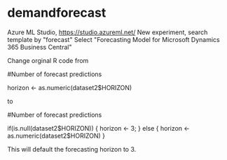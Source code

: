 # demandforecast

Azure ML Studio, https://studio.azureml.net/
New experiment, search template by "forecast"
Select "Forecasting Model for Microsoft Dynamics 365 Business Central"

Change orginal R code from

#Number of forecast predictions

horizon <- as.numeric(dataset2$HORIZON)

to

#Number of forecast predictions

if(is.null(dataset2$HORIZON)) { 
horizon <- 3;
} else {
horizon <- as.numeric(dataset2$HORIZON)
}

This will default the forecasting horizon to 3.
